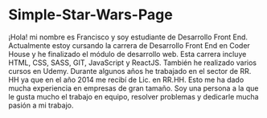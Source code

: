 # Simple-Star-Wars-Page

¡Hola! mi nombre es Francisco y soy estudiante de Desarrollo Front End. Actualmente estoy cursando la carrera de Desarrollo Front End en Coder House y he finalizado el módulo de desarrollo web. Esta carrera incluye HTML, CSS, SASS, GIT, JavaScript y ReactJS. También he realizado varios cursos en Udemy. Durante algunos años he trabajado en el sector de RR. HH ya que en el año 2014 me recibí de Lic. en RR.HH. Esto me ha dado mucha experiencia en empresas de gran tamaño. Soy una persona a la que le gusta mucho el trabajo en equipo, resolver problemas y dedicarle mucha pasión a mi trabajo.
